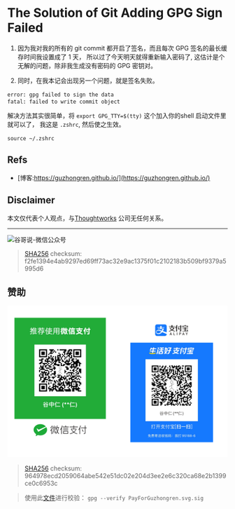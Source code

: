 # The Solution of Git Adding GPG Sign Failed



1. 因为我对我的所有的 git commit 都开启了签名，而且每次 GPG 签名的最长缓存时间我设置成了 1 天， 所以过了今天明天就得重新输入密码了, 这估计是个无解的问题，除非我生成没有密码的 GPG 密钥对。

2. 同时，在我本记会出现另一个问题，就是签名失败。

```shell
error: gpg failed to sign the data
fatal: failed to write commit object
```

解决方法其实很简单，将 `export GPG_TTY=$(tty)` 这个加入你的shell 启动文件里就可以了， 我这是 `.zshrc`, 然后使之生效。

```shell
source ~/.zshrc
```






## Refs

* [博客:https://guzhongren.github.io/](https://guzhongren.github.io/)


## Disclaimer

本文仅代表个人观点，与[Thoughtworks](https://www.Thoughtworks.com/) 公司无任何关系。

----
![谷哥说-微信公众号](https://cdn.jsdelivr.net/gh/guzhongren/data-hosting@master/20210819/扫码_搜索联合传播样式-白色版.ae9zxgscqcg.png)
> [SHA256](https://emn178.github.io/online-tools/sha256_checksum.html) checksum: f2fe1394e4ab9297ed69ff73ac32e9ac1375f01c2102183b509bf9379a5995d6

## 赞助

![PayForGuzhongren](/images/pay/PayForGuzhongren.svg)
> [SHA256](https://emn178.github.io/online-tools/sha256_checksum.html) checksum: 964978ecd2059064abe542e51dc02e204d3ee2e6c320ca68e2b1399ce0c6953c

> 使用此[文件](https://guzhongren.github.io/images/pay/payforguzhongren.svg.sig)进行校验： `gpg --verify PayForGuzhongren.svg.sig`

